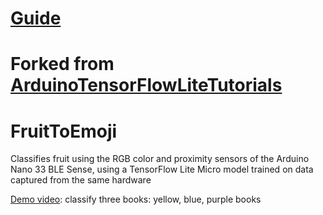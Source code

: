 # [Guide](https://blog.arduino.cc/2019/11/07/fruit-identification-using-arduino-and-tensorflow/)

# Forked from [ArduinoTensorFlowLiteTutorials](https://github.com/arduino/ArduinoTensorFlowLiteTutorials)

# FruitToEmoji

Classifies fruit using the RGB color and proximity sensors of the Arduino Nano 33 BLE Sense, using a TensorFlow Lite Micro model trained on data captured from the same hardware

[Demo video](https://youtu.be/7Tjj2vMZ-6c): classify three books: yellow, blue, purple books
